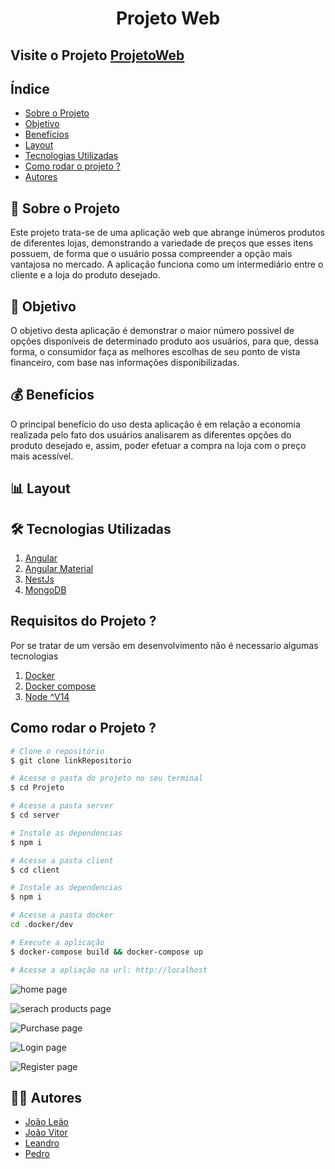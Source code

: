 <h1 align="center">
    Projeto Web
</h1>

## Visite o Projeto [ProjetoWeb]()

## Índice
- [Sobre o Projeto](#sobre)
- [Objetivo](#objetivo)
- [Benefícios](#beneficios)
- [Layout](#layout)
- [Tecnologias Utilizadas](#tecnologias)
- [Como rodar o projeto ?](#projeto)
- [Autores](#autores)


## <a id= "sobre">🏪 Sobre o Projeto</a>

Este projeto trata-se de uma aplicação web que abrange inúmeros produtos de diferentes lojas, demonstrando a variedade de preços que esses itens possuem, de forma que o usuário possa compreender a opção mais vantajosa no mercado. A aplicação funciona como um intermediário entre o cliente e a loja do produto desejado.

## <a id="objetivo">🎯 Objetivo</a>

O objetivo desta aplicação é demonstrar o maior número possivel de opções disponíveis de determinado produto aos usuários, para que, dessa forma, o consumidor faça as melhores escolhas de seu ponto de vista financeiro, com base nas informações disponibilizadas. 

## <a id="beneficios">💰 Benefícios</a>

O principal benefício do uso desta aplicação é em relação a economia realizada pelo fato dos usuários analisarem as diferentes opções do produto desejado e, assim, poder efetuar a compra na loja com o preço mais acessível.

## <a id="layout">📊 Layout</a>

## <a id="tecnologias">🛠️ Tecnologias Utilizadas</a>

1. [Angular](https://angular.io/)
1. [Angular Material](https://material.angular.io/)
3. [NestJs](https://nestjs.com/)
4. [MongoDB](https://www.mongodb.com)


## <a id="requisitos">Requisitos do Projeto ?</a>
Por se tratar de um versão em desenvolvimento não é necessario algumas tecnologias
1. [Docker](https://www.docker.com/)
2. [Docker compose](https://docs.docker.com/compose/)
3. [Node ^V14](https://nodejs.org/en)

## <a id="projeto">Como rodar o Projeto ?</a>
```bash
# Clone o repositório
$ git clone linkRepositorio

# Acesse o pasta do projeto no seu terminal
$ cd Projeto

# Acesse a pasta server
$ cd server

# Instale as dependencias
$ npm i 

# Acesse a pasta client
$ cd client

# Instale as dependencias
$ npm i 

# Acesse a pasta docker
cd .docker/dev

# Execute a aplicação
$ docker-compose build && docker-compose up

# Acesse a apliação na url: http://localhost
```

![home page](https://github.com/Ratos-de-Capa/Projeto/assets/83738496/97570e7b-bb6c-4283-9688-4a520c617348)

![serach products page](https://github.com/Ratos-de-Capa/Projeto/assets/83738496/f3354268-92e7-4ac4-9707-6872e7d34db4)

![Purchase page](https://github.com/Ratos-de-Capa/Projeto/assets/83738496/96f28399-2b69-42be-a8f8-8e5eea659a4e)

![Login page](https://github.com/Ratos-de-Capa/Projeto/assets/83738496/1aee8d1a-d5a3-4489-a1cf-918b5c52811c)

![Register page](https://github.com/Ratos-de-Capa/Projeto/assets/83738496/74de05ea-526a-4051-b576-d6d4a540a2b7)


## <a id="autores">👨‍💻 Autores</a>

- [João Leão](https://github.com/joaoleaogf)
- [João Vitor](https://github.com/JoaooVittor)
- [Leandro](https://github.com/leandrobalta)
- [Pedro](https://github.com/1canas)
